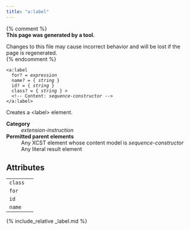 ```yaml
---
title: "a:label"
---
```


{% comment %}  
**This page was generated by a tool.**  

Changes to this file may cause incorrect behavior and will be lost if the page is
regenerated.  
{% endcomment %}

<div class="ref-element-syntax language-xml highlighter-rouge"><pre class="highlight"><code><span class="nt">&lt;a:label</span>
  <span>for</span>? = <i title="Expression.">expression</i>
  <span>name</span>? = { <i>string</i> }
  <span>id</span>? = { <i>string</i> }
  <span>class</span>? = { <i>string</i> } &gt;
  &lt;!-- Content: <i>sequence-constructor</i> --&gt;
<span class="nt">&lt;/a:label&gt;</span></code></pre></div>
<p>Creates a &lt;label&gt; element.</p>
<dl>
   <dt><b>Category</b></dt>
   <dd><i>extension-instruction</i></dd>
   <dt><b>Permitted parent elements</b></dt>
   <dd>Any XCST element whose content model is <i>sequence-constructor</i></dd>
   <dd>Any literal result element</dd>
</dl>
<h2 id="attributes">Attributes</h2>
<div class="table-responsive">
   <table class="ref-attribs">
      <tr>
         <td><code>class</code></td>
         <td></td>
      </tr>
      <tr>
         <td><code>for</code></td>
         <td></td>
      </tr>
      <tr>
         <td><code>id</code></td>
         <td></td>
      </tr>
      <tr>
         <td><code>name</code></td>
         <td></td>
      </tr>
   </table>
</div>

{% include_relative _label.md %}
